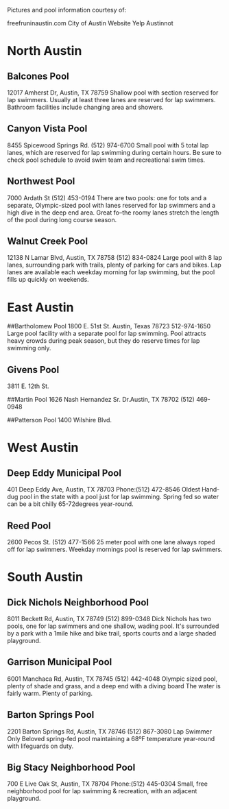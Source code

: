 Pictures and pool information courtesy of:

freefruninaustin.com
City of Austin Website
Yelp
Austinnot


# North Austin
## Balcones Pool
12017 Amherst Dr, Austin, TX 78759
Shallow pool with section reserved for lap swimmers. Usually at least three lanes are reserved for lap swimmers. Bathroom facilities include changing area and showers.

## Canyon Vista Pool
8455 Spicewood Springs Rd.
(512) 974-6700
Small pool with 5 total lap lanes, which are reserved for lap swimming during certain hours. Be sure to check pool schedule to avoid swim team and recreational swim times.


## Northwest Pool
7000 Ardath St
(512) 453-0194
 There are two pools: one for tots and a separate, Olympic-sized pool with lanes reserved for lap swimmers and a high dive in the deep end area. Great fo–the roomy lanes stretch the length of the pool during long course season.


## Walnut Creek Pool
12138 N Lamar Blvd, Austin, TX 78758
(512) 834-0824
Large pool with 8 lap lanes, surrounding park with trails, plenty of parking for cars and bikes. Lap lanes are available each weekday morning for lap swimming, but the pool fills up quickly on weekends.

# East Austin

##Bartholomew Pool
1800 E. 51st St. Austin, Texas 78723
512-974-1650
Large pool facility with a separate pool for lap swimming. Pool attracts heavy crowds during peak season, but they do reserve times for lap swimming only.

## Givens Pool
3811 E. 12th St.

##Martin Pool
1626 Nash Hernandez Sr. Dr.Austin, TX 78702
(512) 469-0948


##Patterson Pool
1400 Wilshire Blvd.

# West Austin

## Deep Eddy Municipal Pool
401 Deep Eddy Ave, Austin, TX 78703
Phone:(512) 472-8546
Oldest Hand-dug pool in the state with a pool just for lap swimming. Spring fed so water can be a bit chilly 65-72degrees year-round.


## Reed Pool
2600 Pecos St.
(512) 477-1566
25 meter pool with one lane always roped off for lap swimmers. Weekday mornings pool is reserved for lap swimmers.  

# South Austin

## Dick Nichols Neighborhood Pool
8011 Beckett Rd, Austin, TX 78749
(512) 899-0348
Dick Nichols has two pools, one for lap swimmers and one shallow, wading pool. It's surrounded by a park with a 1mile hike and bike trail, sports courts and a large shaded playground.


## Garrison Municipal Pool
6001 Manchaca Rd, Austin, TX 78745
(512) 442-4048
Olympic sized pool, plenty of shade and grass, and a deep end with a diving board The water is fairly warm. Plenty of parking.

## Barton Springs Pool
2201 Barton Springs Rd, Austin, TX 78746
(512) 867-3080
Lap Swimmer Only
Beloved spring-fed pool maintaining a 68ºF temperature year-round with lifeguards on duty.

## Big Stacy Neighborhood Pool
700 E Live Oak St, Austin, TX 78704
Phone:(512) 445-0304
Small, free neighborhood pool for lap swimming & recreation, with an adjacent playground.
